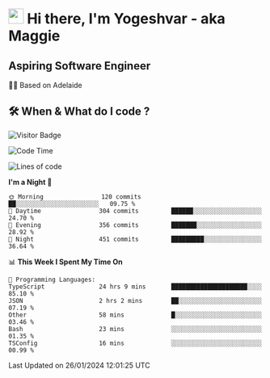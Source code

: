 <h1><img src="https://emojis.slackmojis.com/emojis/images/1531849430/4246/blob-sunglasses.gif?1531849430" width="30"/> Hi there, I'm Yogeshvar - aka Maggie</h1>

## Aspiring Software Engineer
🏂🏻  Based on Adelaide 

## 🛠 When & What do I code ?  

![Visitor Badge](https://visitor-badge.feriirawann.repl.co?username=yogeshvar&repo=yogeshvar&label=Visitors&style=plastic&color=%23457BFF&contentType=svg)

<!--START_SECTION:waka-->
![Code Time](http://img.shields.io/badge/Code%20Time-2%2C638%20hrs%2042%20mins-blue)

![Lines of code](https://img.shields.io/badge/From%20Hello%20World%20I%27ve%20Written-4.1%20million%20lines%20of%20code-blue)

**I'm a Night 🦉** 

```text
🌞 Morning                120 commits         ██░░░░░░░░░░░░░░░░░░░░░░░   09.75 % 
🌆 Daytime                304 commits         ██████░░░░░░░░░░░░░░░░░░░   24.70 % 
🌃 Evening                356 commits         ███████░░░░░░░░░░░░░░░░░░   28.92 % 
🌙 Night                  451 commits         █████████░░░░░░░░░░░░░░░░   36.64 % 
```


📊 **This Week I Spent My Time On** 

```text
💬 Programming Languages: 
TypeScript               24 hrs 9 mins       █████████████████████░░░░   85.10 % 
JSON                     2 hrs 2 mins        ██░░░░░░░░░░░░░░░░░░░░░░░   07.19 % 
Other                    58 mins             █░░░░░░░░░░░░░░░░░░░░░░░░   03.46 % 
Bash                     23 mins             ░░░░░░░░░░░░░░░░░░░░░░░░░   01.35 % 
TSConfig                 16 mins             ░░░░░░░░░░░░░░░░░░░░░░░░░   00.99 % 
```


 Last Updated on 26/01/2024 12:01:25 UTC
<!--END_SECTION:waka-->
